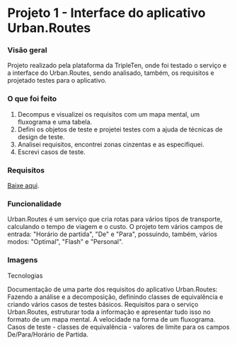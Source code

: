 # Projeto 1 - Interface do aplicativo Urban.Routes

### Visão geral
Projeto realizado pela plataforma da TripleTen, onde foi testado o serviço e a interface do Urban.Routes, sendo analisado, também, os requisitos e projetado testes para o aplicativo. 

### O que foi feito
1. Decompus e visualizei os requisitos com um mapa mental, um fluxograma e uma tabela.
2. Defini os objetos de teste e projetei testes com a ajuda de técnicas de design de teste.
3. Analisei requisitos, encontrei zonas cinzentas e as especifiquei.
4. Escrevi casos de teste.

### Requisitos
[Baixe aqui](https://github.com/bibiellabraz/meusarquivos/blob/e40ca64cf0759a2bea0dccaad18bb2b0ecc20134/Requisitos_para_Urban.routes.pdf).

### Funcionalidade
Urban.Routes é um serviço que cria rotas para vários tipos de transporte, calculando o tempo de viagem e o custo. O projeto tem vários campos de entrada: "Horário de partida", "De" e "Para", possuindo, também, vários modos: "Optimal", "Flash" e "Personal".

### Imagens



Tecnologias

Documentação de uma parte dos requisitos do aplicativo Urban.Routes: Fazendo a análise e a decomposição, definindo classes de equivalência e criando vários casos de testes básicos.
Requisitos para o serviço Urban.Routes, estruturar toda a informação e apresentar tudo isso no formato de um mapa mental.
A velocidade na forma de um fluxograma.
Casos de teste - classes de equivalência - valores de limite para os campos De/Para/Horário de Partida.
